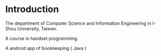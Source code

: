 # Introduction

The department of Computer Science and Information Engineering in I-Shou University, Taiwan.

A course in handset programming.

A android app of bookkeeping ( Java )
